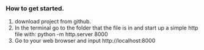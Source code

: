 
### How to get started.

1. download project from github.
2. In the terminal go to the folder that the file is in and start up a simple http file with: python -m http.server 8000
3. Go to your web browser and input http://localhost:8000



